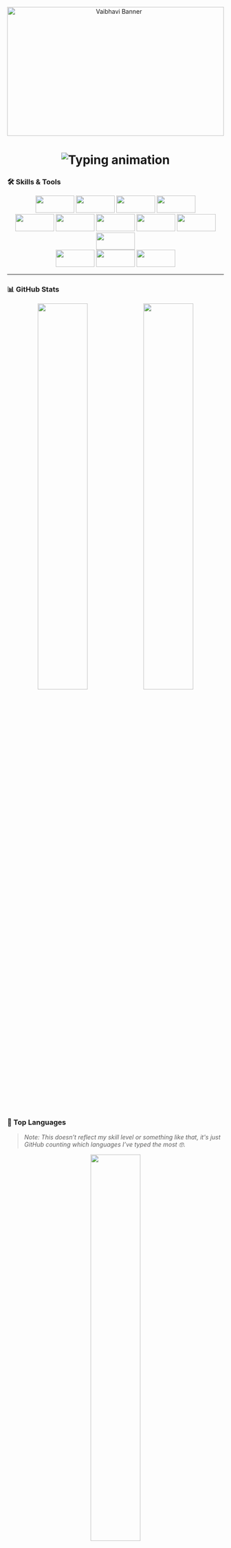 <!-- Banner -->

<p align="center">
  <img src="https://github.com/user-attachments/assets/891b881f-b831-4992-8b54-f980b3b13968" alt="Vaibhavi Banner" width="100%" height="300px" />
</p>

<h1 align="center">
  <img src="https://readme-typing-svg.demolab.com?font=Fira+Code&weight=800&pause=1000&center=true&vCenter=true&width=700&lines=I'm%20a%20self-taught%20and%20formally%20trained%20developer%20from%20India%20%F0%9F%87%AE%F0%9F%87%B3;Node.js%20is%20cool...%20I%20guess%3F%20Still%20exploring%20%F0%9F%9A%80;Open%20to%20cool%20projects!" alt="Typing animation" />
</h1>

### 🛠️ Skills & Tools

<p align="center">
  <img width="90" height="40" src="https://img.shields.io/badge/C++-00599C?style=flat&logo=c%2B%2B&logoColor=white" />
  <img width="90" height="40" src="https://img.shields.io/badge/Java-ED8B00?style=flat&logo=java&logoColor=white" />
  <img width="90" height="40" src="https://img.shields.io/badge/PHP-777BB4?style=flat&logo=php&logoColor=white" />
  <img width="90" height="40" src="https://img.shields.io/badge/JavaScript-F7DF1E?style=flat&logo=javascript&logoColor=black" />
  </br>
  <img width="90" height="40" src="https://img.shields.io/badge/HTML5-E34F26?style=flat&logo=html5&logoColor=white" />
  <img width="90" height="40" src="https://img.shields.io/badge/CSS3-1572B6?style=flat&logo=css3&logoColor=white" />
  <img width="90" height="40" src="https://img.shields.io/badge/Bootstrap-7952B3?style=flat&logo=bootstrap&logoColor=white" />
  <img width="90" height="40" src="https://img.shields.io/badge/React-20232A?style=flat&logo=react&logoColor=61DAFB" />
  <img width="90" height="40" src="https://img.shields.io/badge/Node.js-339933?style=flat&logo=node.js&logoColor=white" />
  <img width="90" height="40" src="https://img.shields.io/badge/Express.js-000000?style=flat&logo=express&logoColor=white" />
  </br>
  <img width="90" height="40" src="https://img.shields.io/badge/Firebase-FFCA28?style=flat&logo=firebase&logoColor=black" />
  <img width="90" height="40" src="https://img.shields.io/badge/MongoDB-47A248?style=flat&logo=mongodb&logoColor=white" />
  <img width="90" height="40" src="https://img.shields.io/badge/MySQL-4479A1?style=flat&logo=mysql&logoColor=white" />
</p>

---

### 📊 GitHub Stats

<p align="center">
  <img src="https://github-readme-stats.vercel.app/api?username=vaibhavi-2-0-2-3&show_icons=true&theme=radical&hide_border=true" width="48%" />
  <img src="https://github-readme-streak-stats.herokuapp.com/?user=vaibhavi-2-0-2-3&theme=radical&hide_border=true" width="48%" />
</p>

### 🧠 Top Languages

> *Note: This doesn’t reflect my skill level or something like that, it's just GitHub counting which languages I’ve typed the most 🤓*.

<p align="center">
  <img src="https://github-readme-stats.vercel.app/api/top-langs/?username=vaibhavi-2-0-2-3&layout=compact&theme=radical&hide_border=true" width="48%"/>
</p>

---


### 📫 Let’s Connect!

> Let's connect and create something cool together — always happy to meet fellow devs, designers & dreamers 🌸

<div style="display: flex; align-items: center; gap: 40px;">

  <img align="left" height="170" alt="GIF" src="https://giffiles.alphacoders.com/931/93195.gif" />

  <div>
  <span style="margin-right: 10px;">
    <a href="mailto:v.a.i.bhavi062024@gmail.com">
      <img width="100" height="40" src="https://img.shields.io/badge/Gmail-D14836?style=flat&logo=gmail&logoColor=white" />
    </a>
  </span>
  <span style="margin-right: 10px;">
    <a href="https://www.linkedin.com/in/vaibhavi-gaonkar-4660522a6/">
      <img width="100" height="40" src="https://img.shields.io/badge/LinkedIn-0077B5?style=flat&logo=linkedin&logoColor=white" />
    </a>
  </span>
  <span>
    <a href="https://www.reddit.com/user/Ok-Following-2431/">
      <img width="100" height="40" src="https://img.shields.io/badge/Reddit-FF4500?style=flat&logo=reddit&logoColor=white" />
    </a>
  </span>
</div>

</div>

</br>
</br>
</br>
</br>
</br>

---


<h1 align="center">
  <img src="https://readme-typing-svg.demolab.com?font=Fira+Code&pause=1200&color=00BFFF&center=true&vCenter=true&width=500&lines=+Thanks+for+visiting!+" alt="Typing SVG" />
</h1>
